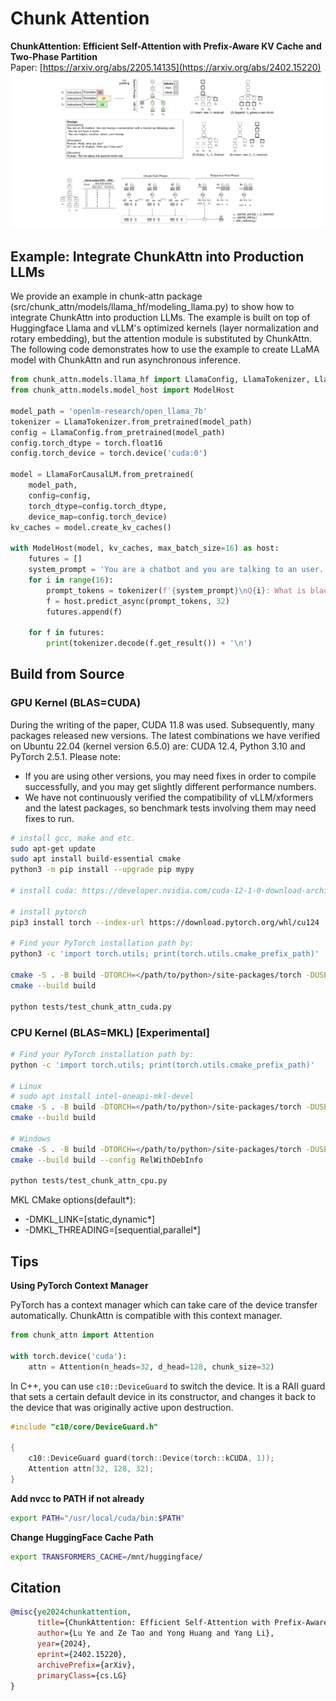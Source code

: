 # Chunk Attention

**ChunkAttention: Efficient Self-Attention with Prefix-Aware KV Cache and Two-Phase Partition**  
Paper: [https://arxiv.org/abs/2205.14135](https://arxiv.org/abs/2402.15220)
![Chunk Attention](chunk-attn.png)

## Example: Integrate ChunkAttn into Production LLMs

We provide an example in chunk-attn package (src/chunk_attn/models/llama_hf/modeling_llama.py) to show how to integrate ChunkAttn into production LLMs. The example is built on top of Huggingface Llama and vLLM's optimized kernels (layer normalization and rotary embedding), but the attention module is substituted by ChunkAttn. The following code demonstrates how to use the example to create LLaMA model with ChunkAttn and run asynchronous inference.

```python
from chunk_attn.models.llama_hf import LlamaConfig, LlamaTokenizer, LlamaForCausalLM
from chunk_attn.models.model_host import ModelHost

model_path = 'openlm-research/open_llama_7b'    
tokenizer = LlamaTokenizer.from_pretrained(model_path)
config = LlamaConfig.from_pretrained(model_path)
config.torch_dtype = torch.float16
config.torch_device = torch.device('cuda:0')       

model = LlamaForCausalLM.from_pretrained(
    model_path,
    config=config,
    torch_dtype=config.torch_dtype,
    device_map=config.torch_device)
kv_caches = model.create_kv_caches()

with ModelHost(model, kv_caches, max_batch_size=16) as host:
    futures = []
    system_prompt = 'You are a chatbot and you are talking to an user. The user will ask you a question and you will answer it. You should answer the question in a friendly way. Do not use offensive words.'
    for i in range(16):
        prompt_tokens = tokenizer(f'{system_prompt}\nQ{i}: What is black hole?\nA: ', return_tensors="pt").input_ids.tolist()[0]
        f = host.predict_async(prompt_tokens, 32)
        futures.append(f)
    
    for f in futures:
        print(tokenizer.decode(f.get_result()) + '\n')
```

## Build from Source

### GPU Kernel (BLAS=CUDA)

During the writing of the paper, CUDA 11.8 was used. Subsequently, many packages released new versions. The latest combinations we have verified on Ubuntu 22.04 (kernel version 6.5.0) are: CUDA 12.4, Python 3.10 and PyTorch 2.5.1. Please note:
  * If you are using other versions, you may need fixes in order to compile successfully, and you may get slightly different performance numbers.
  * We have not continuously verified the compatibility of vLLM/xformers and the latest packages, so benchmark tests involving them may need fixes to run. 

```bash
# install gcc, make and etc.
sudo apt-get update
sudo apt install build-essential cmake
python3 -m pip install --upgrade pip mypy

# install cuda: https://developer.nvidia.com/cuda-12-1-0-download-archive?target_os=Linux&target_arch=x86_64&Distribution=Ubuntu&target_version=22.04&target_type=deb_local

# install pytorch
pip3 install torch --index-url https://download.pytorch.org/whl/cu124

# Find your PyTorch installation path by:
python3 -c 'import torch.utils; print(torch.utils.cmake_prefix_path)'

cmake -S . -B build -DTORCH=</path/to/python>/site-packages/torch -DUSE_MKL=OFF -DUSE_CUDA=ON -DCMAKE_BUILD_TYPE=Release
cmake --build build

python tests/test_chunk_attn_cuda.py
```

### CPU Kernel (BLAS=MKL) [Experimental]

```bash
# Find your PyTorch installation path by:
python -c 'import torch.utils; print(torch.utils.cmake_prefix_path)'

# Linux
# sudo apt install intel-oneapi-mkl-devel
cmake -S . -B build -DTORCH=</path/to/python>/site-packages/torch -DUSE_MKL=ON -DUSE_CUDA=OFF -DMKL_LINK=static -DMKL_THREADING=sequential -DCMAKE_BUILD_TYPE=Release
cmake --build build

# Windows
cmake -S . -B build -DTORCH=</path/to/python>/site-packages/torch -DUSE_MKL=ON -DUSE_CUDA=OFF -DMKL_LINK=static -DMKL_THREADING=sequential
cmake --build build --config RelWithDebInfo

python tests/test_chunk_attn_cpu.py
```

MKL CMake options(default*):
* -DMKL_LINK=[static,dynamic*]
* -DMKL_THREADING=[sequential,parallel*]

## Tips

**Using PyTorch Context Manager**

PyTorch has a context manager which can take care of the device transfer automatically. ChunkAttn is compatible with this context manager.

```Python
from chunk_attn import Attention

with torch.device('cuda'):
    attn = Attention(n_heads=32, d_head=128, chunk_size=32)
```

In C++, you can use `c10::DeviceGuard` to switch the device. It is a RAII guard that sets a certain default device in its constructor, and changes it back to the device that was originally active upon destruction.
```C++
#include "c10/core/DeviceGuard.h"

{
    c10::DeviceGuard guard(torch::Device(torch::kCUDA, 1));
    Attention attn(32, 128, 32);
}
```

**Add nvcc to PATH if not already**

```bash
export PATH="/usr/local/cuda/bin:$PATH"
```

**Change HuggingFace Cache Path**

```bash
export TRANSFORMERS_CACHE=/mnt/huggingface/
```

## Citation
    
```bibtex
@misc{ye2024chunkattention,
      title={ChunkAttention: Efficient Self-Attention with Prefix-Aware KV Cache and Two-Phase Partition}, 
      author={Lu Ye and Ze Tao and Yong Huang and Yang Li},
      year={2024},
      eprint={2402.15220},
      archivePrefix={arXiv},
      primaryClass={cs.LG}
}
```